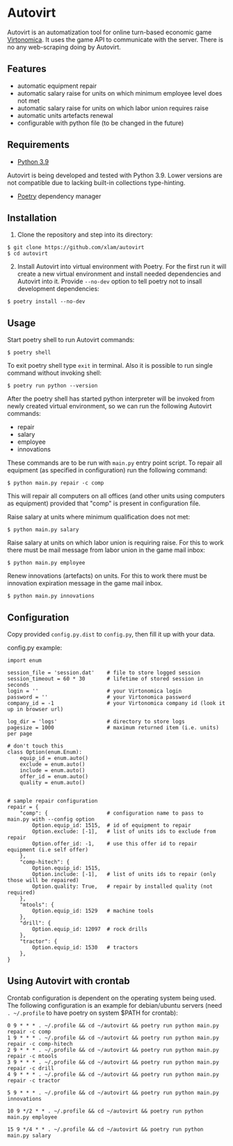 
# Autovirt

Autovirt is an automatization tool for online turn-based economic game [Virtonomica](https://virtonomica.ru/).
It uses the game API to communicate with the server. There is no any web-scraping doing by Autovirt.

## Features

- automatic equipment repair
- automatic salary raise for units on which minimum employee level does not met
- automatic salary raise for units on which labor union requires raise
- automatic units artefacts renewal
- configurable with python file (to be changed in the future)

## Requirements

- [Python 3.9](https://www.python.org/downloads/release/python-398/)

Autovirt is being developed and tested with Python 3.9. Lower versions are not compatible due to lacking built-in collections type-hinting.

- [Poetry](https://python-poetry.org/) dependency manager

## Installation

1. Clone the repository and step into its directory:
```
$ git clone https://github.com/xlam/autovirt
$ cd autovirt
```
2. Install Autovirt into virtual environment with Poetry. For the first run it will create a new virtual environment and install needed dependencies and Autovirt into it. Provide ``--no-dev`` option to tell poetry not to insall development dependencies:
```
$ poetry install --no-dev
```

## Usage

Start poetry shell to run Autovirt commands:
```
$ poetry shell
```
To exit poetry shell type ``exit`` in terminal. Also it is possible to run single command without invoking shell:
```
$ poetry run python --version
```

After the poetry shell has started python interpreter will be invoked from newly created virtual environment, so we can run the following Autovirt commands:

- repair
- salary
- employee
- innovations

These commands are to be run with ``main.py`` entry point script.
To repair all equipment (as specified in configuration) run the following command:
```
$ python main.py repair -c comp
```
This will repair all computers on all offices (and other units using computers as equipment) provided that "comp" is present in configuration file.

Raise salary at units where minimum qualification does not met:
```
$ python main.py salary 
```

Raise salary at units on which labor union is requiring raise. For this to work there must be mail message from labor union in the game mail inbox:
```
$ python main.py employee
```

Renew innovations (artefacts) on units. For this to work there must be innovation expiration message in the game mail inbox.
```
$ python main.py innovations
```



## Configuration

Copy provided ``config.py.dist`` to ``config.py``, then fill it up with your data.

config.py example:
```
import enum

session_file = 'session.dat'	# file to store logged session
session_timeout = 60 * 30		# lifetime of stored session in seconds
login = ''						# your Virtonomica login
password = ''					# your Virtonomica password
company_id = -1					# your Virtonomica company id (look it up in browser url)

log_dir = 'logs'				# directory to store logs
pagesize = 1000					# maximum returned item (i.e. units) per page

# don't touch this
class Option(enum.Enum):
    equip_id = enum.auto()
    exclude = enum.auto()
    include = enum.auto()
    offer_id = enum.auto()
    quality = enum.auto()


# sample repair configuration
repair = {
    "comp": {  					# configuration name to pass to main.py with --config option
        Option.equip_id: 1515,  # id of equipment to repair
        Option.exclude: [-1],  	# list of units ids to exclude from repair
        Option.offer_id: -1,  	# use this offer id to repair equipment (i.e self offer)
    },
    "comp-hitech": {
        Option.equip_id: 1515,
        Option.include: [-1],  	# list of units ids to repair (only those will be repaired)
        Option.quality: True,  	# repair by installed quality (not required)
    },
    "mtools": {
    	Option.equip_id: 1529   # machine tools
    },
    "drill": {
    	Option.equip_id: 12097  # rock drills
    },
    "tractor": {
    	Option.equip_id: 1530   # tractors
    },
}
```

## Using Autovirt with crontab

Crontab configuration is dependent on the operating system being used. The following configuration is an example for debian/ubuntu servers (need ``. ~/.profile`` to have poetry on system $PATH for crontab):

```
0 9 * * * . ~/.profile && cd ~/autovirt && poetry run python main.py repair -c comp
1 9 * * * . ~/.profile && cd ~/autovirt && poetry run python main.py repair -c comp-hitech
2 9 * * * . ~/.profile && cd ~/autovirt && poetry run python main.py repair -c mtools
3 9 * * * . ~/.profile && cd ~/autovirt && poetry run python main.py repair -c drill
4 9 * * * . ~/.profile && cd ~/autovirt && poetry run python main.py repair -c tractor

5 9 * * * . ~/.profile && cd ~/autovirt && poetry run python main.py innovations

10 9 */2 * * . ~/.profile && cd ~/autovirt && poetry run python main.py employee

15 9 */4 * * . ~/.profile && cd ~/autovirt && poetry run python main.py salary

```
